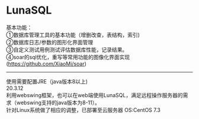 # LunaSQL
基本功能：<br>
①数据库管理工具的基本功能（增删改查，表结构，索引)<br>
②数据库日志/参数的图形化界面管理<br>
③自定义测试用例测试评估数据库性能，记录结果。<br>
④soar的sql优化，重写等常用功能的图像化界面实现<br>
(https://github.com/XiaoMi/soar)

<hr>
使用需要配置JRE（java版本8以上)<br>
20.3.12<br>
利用webswing框架，也可以在web端使用LunaSQL，满足远程操作服务器的需求（webswing支持的java版本为8-11）。<br>
针对Linux系统做了相应的调整，已部署至云服务器 OS:CentOS 7.3<br>
